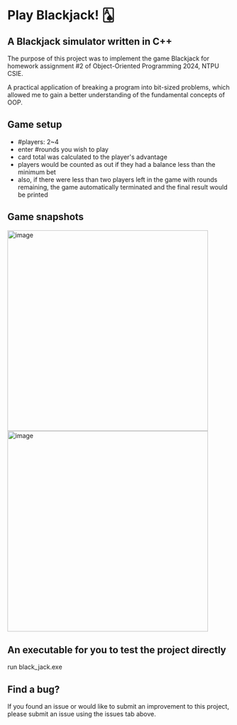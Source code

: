 # Play Blackjack! 🂡

## A Blackjack simulator written in C++

The purpose of this project was to implement the game Blackjack for homework assignment #2 of Object-Oriented Programming 2024, NTPU CSIE.

A practical application of breaking a program into bit-sized problems, which allowed me to gain a better understanding of the fundamental concepts of OOP.

## Game setup

* #players: 2~4
* enter #rounds you wish to play
* card total was calculated to the player's advantage
* players would be counted as out if they had a balance less than the minimum bet
* also, if there were less than two players left in the game with rounds remaining, the game automatically terminated and the final result would be printed

## Game snapshots

<img width="452" alt="image" src="https://github.com/chi-chen-wei/black_jack/assets/46983338/c89d36d8-16f3-4224-8fc2-1fb56533933f">
<img width="452" alt="image" src="https://github.com/chi-chen-wei/black_jack/assets/46983338/066e341d-41ef-444e-bc2f-e508a02ea6e8">

## An executable for you to test the project directly

run black_jack.exe

## Find a bug?

If you found an issue or would like to submit an improvement to this project, please submit an issue using the issues tab above.
